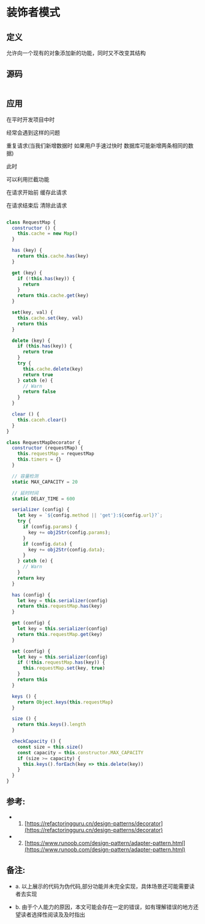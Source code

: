 # 装饰者模式

## 定义

允许向一个现有的对象添加新的功能，同时又不改变其结构

## 源码

```js
```

## 应用

在平时开发项目中时

经常会遇到这样的问题

重复请求(当我们新增数据时 如果用户手速过快时 数据库可能新增两条相同的数据)

此时

可以利用拦截功能

在请求开始前 缓存此请求

在请求结束后 清除此请求

```js
```

```js
class RequestMap {
  constructor () {
    this.cache = new Map()
  }

  has (key) {
    return this.cache.has(key)
  }

  get (key) {
    if (!this.has(key)) {
      return
    }
    return this.cache.get(key)
  }

  set(key, val) {
    this.cache.set(key, val)
    return this
  }

  delete (key) {
    if (this.has(key)) {
      return true
    }
    try {
      this.cache.delete(key)
      return true
    } catch (e) {
      // Warn
      return false
    }
  }

  clear () {
    this.caceh.clear()
  }
}

```

```js
class RequestMapDecorator {
  constructor (requestMap) {
    this.requestMap = requestMap
    this.timers = {}
  }

  // 容量检测
  static MAX_CAPACITY = 20

  // 延时时间
  static DELAY_TIME = 600

  serializer (config) {
    let key = `${config.method || 'get'}:${config.url}?`;
    try {
      if (config.params) {
        key += obj2Str(config.params);
      }
      if (config.data) {
        key += obj2Str(config.data);
      }
    } catch (e) {
      // Warn
    }
    return key
  }

  has (config) {
    let key = this.serializer(config)
    return this.requestMap.has(key)
  }

  get (config) {
    let key = this.serializer(config)
    return this.requestMap.get(key)
  }

  set (config) {
    let key = this.serializer(config)
    if (!this.requestMap.has(key)) {
      this.requestMap.set(key, true)
    }
    return this
  }

  keys () {
    return Object.keys(this.requestMap)
  }

  size () {
    return this.keys().length
  }

  checkCapacity () {
    const size = this.size()
    const capacity = this.constructor.MAX_CAPACITY
    if (size >= capacity) {
      this.keys().forEach(key => this.delete(key))
    }
  }
}
```

## 参考:

  * 1. [https://refactoringguru.cn/design-patterns/decorator](https://refactoringguru.cn/design-patterns/decorator)

  * 2. [https://www.runoob.com/design-pattern/adapter-pattern.html](https://www.runoob.com/design-pattern/adapter-pattern.html)

## 备注:
  * a. 以上展示的代码为伪代码,部分功能并未完全实现，具体场景还可能需要读者去实现
  
  * b. 由于个人能力的原因，本文可能会存在一定的错误，如有理解错误的地方还望读者选择性阅读及及时指出